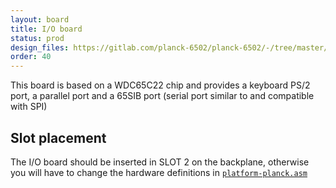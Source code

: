 ```yaml
---
layout: board
title: I/O board
status: prod
design_files: https://gitlab.com/planck-6502/planck-6502/-/tree/master/Hardware/io_board
order: 40
---
```



This board is based on a WDC65C22 chip and provides a keyboard PS/2 port, a parallel port and a 65SIB port (serial port similar to and compatible with SPI)


## Slot placement

The I/O board should be inserted in SLOT 2 on the backplane, otherwise you will have to change the hardware definitions in [`platform-planck.asm`](https://gitlab.com/planck-6502/planck-6502/-/blob/master/Software/forth/platform/platform-planck.asm#L109)